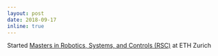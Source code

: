 ```yaml
---
layout: post
date: 2018-09-17
inline: true
---
```


Started [Masters in Robotics, Systems, and Controls (RSC)](http://www.master-robotics.ethz.ch/) at ETH Zurich
